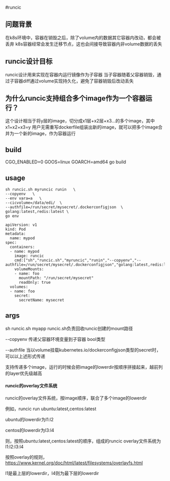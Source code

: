 #runcic

## 问题背景

在k8s环境中，容器在销毁之后，除了volume内的数据其它容器内改动，都会被丢弃
k8s容器经常会发生迁移节点，这也会间接导致容器内非volume数据的丢失


## runcic设计目标

runcic设计用来实现在容器内运行镜像作为子容器
当子容器随着父容器销毁，通过子容器diff通过volume实现持久化，避免了容器销毁后改动丢失

## 为什么runcic支持组合多个image作为一个容器运行？

这个设计相当于将y层的image，切分成x1层+x2层+x3...的多个image，其中x1+x2+x3=y
用户无需重写dockerfile组装出新的image，就可以把多个image合并为一个新的image，作为容器运行
## build

CGO_ENABLED=0 GOOS=linux GOARCH=amd64 go build

## usage

```
sh runcic.sh myruncic runin   \
--copyenv   \
--env vara=a   \
--cicvolume=/data/edi/  \
--authfile=/run/secret/mysecret/.dockerconfigjson  \
golang:latest,redis:latest \ 
go env
```

```
apiVersion: v1
kind: Pod
metadata:
  name: mypod
spec:
  containers:
  - name: mypod
    image: runcic
    cmd:["sh","runcic.sh","myruncic","runin","--copyenv","--authfile=/run/secret/mysecret/.dockerconfigjson","golang:latest,redis:latest","go","env"]
    volumeMounts:
    - name: foo
      mountPath: "/run/secret/mysecret"
      readOnly: true
  volumes:
  - name: foo
    secret:
      secretName: mysecret
```
## args
sh runcic.sh myapp   runcic.sh负责回收runcic创建的mount路径

--copyenv  传递父容器环境变量到子容器 bool类型

--authfile  当以volume挂载kubernetes.io/dockerconfigjson类型的secret时，可以以上述形式传递

支持传递多个image，运行的时候会把image的lowerdir按顺序拼接起来，越前列的layer优先级越高


#### runcic的overlay文件系统
runcic的overlay文件系统，按image顺序，联合了多个image的lowerdir

例如，runcic run ubuntu:latest,centos:latest

ubuntu的lowerdir为l1:l2

centos的lowerdir为l3:l4

则，按照ubuntu:latest,centos:latest的顺序，组成的runcic overlay文件系统为
l1:l2:l3:l4

按照overlay的规则，https://www.kernel.org/doc/html/latest/filesystems/overlayfs.html

l1是最上层的lowerdir，l4则为最下层的lowerdir
